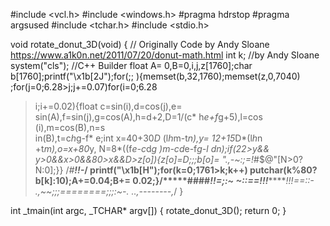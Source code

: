 #include <vcl.h>
#include <windows.h>
#pragma hdrstop
#pragma argsused
#include <tchar.h>
#include <stdio.h>
 
void rotate_donut_3D(void)
{   // Originally Code by Andy Sloane https://www.a1k0n.net/2011/07/20/donut-math.html
        int k; //by Andy Sloane
      system("cls"); //C++ Builder
     float A= 0,B=0,i,j,z[1760];char
    b[1760];printf("\x1b[2J");for(;;
  ){memset(b,32,1760);memset(z,0,7040)
  ;for(j=0;6.28>j;j+=0.07)for(i=0;6.28
 >i;i+=0.02){float c=sin(i),d=cos(j),e=
 sin(A),f=sin(j),g=cos(A),h=d+2,D=1/(c*
 h*e+f*g+5),l=cos      (i),m=cos(B),n=s\
in(B),t=c*h*g-f*         e;int x=40+30*D*
(l*h*m-t*n),y=            12+15*D*(l*h*n
+t*m),o=x+80*y,          N=8*((f*e-c*d*g
 )*m-c*d*e-f*g-l        *d*n);if(22>y&&
 y>0&&x>0&&80>x&&D>z[o]){z[o]=D;;;b[o]=
 ".,-~:;=!*#$@"[N>0?N:0];}} /*#****!!-*/
  printf("\x1b[H");for(k=0;1761>k;k++)
   putchar(k%80?b[k]:10);A+=0.04;B+=
      0.02;}/*****####*******!!=;:~
        ~::==!!!**********!!!==::-
          .,~~;;;========;;;:~-.
              ..,--------,*/
}
 
int _tmain(int argc, _TCHAR* argv[])
{
 rotate_donut_3D();
 return 0;
}
